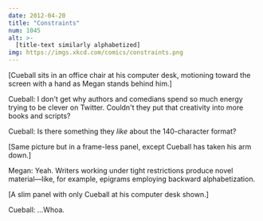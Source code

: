 ```yaml
---
date: 2012-04-20
title: "Constraints"
num: 1045
alt: >-
  [title-text similarly alphabetized]
img: https://imgs.xkcd.com/comics/constraints.png
---
```

[Cueball sits in an office chair at his computer desk, motioning toward the screen with a hand as Megan stands behind him.]

Cueball: I don't get why authors and comedians spend so much energy trying to be clever on Twitter. Couldn't they put that creativity into more books and scripts?

Cueball: Is there something they *like* about the 140-character format?

[Same picture but in a frame-less panel, except Cueball has taken his arm down.]

Megan: Yeah. Writers working under tight restrictions produce novel material—like, for example, epigrams employing backward alphabetization.

[A slim panel with only Cueball at his computer desk shown.]

Cueball: ...Whoa.